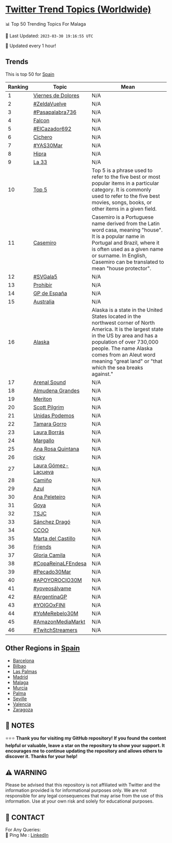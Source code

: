 [Twitter Trend Topics (Worldwide)](https://github.com/ErcinDedeoglu/Twitter-Trend-Topics)
==========


📊 Top 50 Trending Topics For Malaga

📆 Last Updated: `2023-03-30 19:16:55 UTC`

🔧 Updated every 1 hour!


## Trends

This is top 50 for [Spain](</Spain>)

| Ranking | Topic | Mean |
| ------- | ------------ | ------------ |
| 1 | [Viernes de Dolores](http://twitter.com/search?q=Viernes+de+Dolores) | N/A |
| 2 | [#ZeldaVuelve](http://twitter.com/search?q=%23ZeldaVuelve) | N/A |
| 3 | [#Pasapalabra736](http://twitter.com/search?q=%23Pasapalabra736) | N/A |
| 4 | [Falcon](http://twitter.com/search?q=Falcon) | N/A |
| 5 | [#ElCazador692](http://twitter.com/search?q=%23ElCazador692) | N/A |
| 6 | [Cichero](http://twitter.com/search?q=Cichero) | N/A |
| 7 | [#YAS30Mar](http://twitter.com/search?q=%23YAS30Mar) | N/A |
| 8 | [Hipra](http://twitter.com/search?q=Hipra) | N/A |
| 9 | [La 33](http://twitter.com/search?q=La+33) | N/A |
| 10 | [Top 5](http://twitter.com/search?q=Top+5) | Top 5 is a phrase used to refer to the five best or most popular items in a particular category. It is commonly used to refer to the five best movies, songs, books, or other items in a given field. |
| 11 | [Casemiro](http://twitter.com/search?q=Casemiro) | Casemiro is a Portuguese name derived from the Latin word casa, meaning "house". It is a popular name in Portugal and Brazil, where it is often used as a given name or surname. In English, Casemiro can be translated to mean "house protector". |
| 12 | [#SVGala5](http://twitter.com/search?q=%23SVGala5) | N/A |
| 13 | [Prohibir](http://twitter.com/search?q=Prohibir) | N/A |
| 14 | [GP de España](http://twitter.com/search?q=GP+de+Espa%c3%b1a) | N/A |
| 15 | [Australia](http://twitter.com/search?q=Australia) | N/A |
| 16 | [Alaska](http://twitter.com/search?q=Alaska) | Alaska is a state in the United States located in the northwest corner of North America. It is the largest state in the US by area and has a population of over 730,000 people. The name Alaska comes from an Aleut word meaning "great land" or "that which the sea breaks against." |
| 17 | [Arenal Sound](http://twitter.com/search?q=Arenal+Sound) | N/A |
| 18 | [Almudena Grandes](http://twitter.com/search?q=Almudena+Grandes) | N/A |
| 19 | [Meriton](http://twitter.com/search?q=Meriton) | N/A |
| 20 | [Scott Pilgrim](http://twitter.com/search?q=Scott+Pilgrim) | N/A |
| 21 | [Unidas Podemos](http://twitter.com/search?q=Unidas+Podemos) | N/A |
| 22 | [Tamara Gorro](http://twitter.com/search?q=Tamara+Gorro) | N/A |
| 23 | [Laura Borrás](http://twitter.com/search?q=Laura+Borr%c3%a1s) | N/A |
| 24 | [Margallo](http://twitter.com/search?q=Margallo) | N/A |
| 25 | [Ana Rosa Quintana](http://twitter.com/search?q=Ana+Rosa+Quintana) | N/A |
| 26 | [ricky](http://twitter.com/search?q=ricky) | N/A |
| 27 | [Laura Gómez-Lacueva](http://twitter.com/search?q=Laura+G%c3%b3mez-Lacueva) | N/A |
| 28 | [Camiño](http://twitter.com/search?q=Cami%c3%b1o) | N/A |
| 29 | [Azul](http://twitter.com/search?q=Azul) | N/A |
| 30 | [Ana Peleteiro](http://twitter.com/search?q=Ana+Peleteiro) | N/A |
| 31 | [Goya](http://twitter.com/search?q=Goya) | N/A |
| 32 | [TSJC](http://twitter.com/search?q=TSJC) | N/A |
| 33 | [Sánchez Dragó](http://twitter.com/search?q=S%c3%a1nchez+Drag%c3%b3) | N/A |
| 34 | [CCOO](http://twitter.com/search?q=CCOO) | N/A |
| 35 | [Marta del Castillo](http://twitter.com/search?q=Marta+del+Castillo) | N/A |
| 36 | [Friends](http://twitter.com/search?q=Friends) | N/A |
| 37 | [Gloria Camila](http://twitter.com/search?q=Gloria+Camila) | N/A |
| 38 | [#CopaReinaLFEndesa](http://twitter.com/search?q=%23CopaReinaLFEndesa) | N/A |
| 39 | [#Pecado30Mar](http://twitter.com/search?q=%23Pecado30Mar) | N/A |
| 40 | [#APOYOROCIO30M](http://twitter.com/search?q=%23APOYOROCIO30M) | N/A |
| 41 | [#yoveosálvame](http://twitter.com/search?q=%23yoveos%c3%a1lvame) | N/A |
| 42 | [#ArgentinaGP](http://twitter.com/search?q=%23ArgentinaGP) | N/A |
| 43 | [#YOIGOxFINI](http://twitter.com/search?q=%23YOIGOxFINI) | N/A |
| 44 | [#YoMeRebelo30M](http://twitter.com/search?q=%23YoMeRebelo30M) | N/A |
| 45 | [#AmazonMediaMarkt](http://twitter.com/search?q=%23AmazonMediaMarkt) | N/A |
| 46 | [#TwitchStreamers](http://twitter.com/search?q=%23TwitchStreamers) | N/A |



## Other Regions in [Spain](</Spain>)

* [Barcelona](</Spain/Barcelona.md>)
* [Bilbao](</Spain/Bilbao.md>)
* [Las Palmas](</Spain/Las Palmas.md>)
* [Madrid](</Spain/Madrid.md>)
* [Malaga](</Spain/Malaga.md>)
* [Murcia](</Spain/Murcia.md>)
* [Palma](</Spain/Palma.md>)
* [Seville](</Spain/Seville.md>)
* [Valencia](</Spain/Valencia.md>)
* [Zaragoza](</Spain/Zaragoza.md>)



## 📝 NOTES

⭐⭐⭐ **Thank you for visiting my GitHub repository! If you found the content helpful or valuable, leave a star on the repository to show your support. It encourages me to continue updating the repository and allows others to discover it. Thanks for your help!**


## ⚠️ WARNING

Please be advised that this repository is not affiliated with Twitter and the information provided is for informational purposes only. We are not responsible for any legal consequences that may arise from the use of this information. Use at your own risk and solely for educational purposes.


## 📨 CONTACT

 For Any Queries:  
            🏓 Ping Me : [LinkedIn](https://www.linkedin.com/in/ercindedeoglu/)
